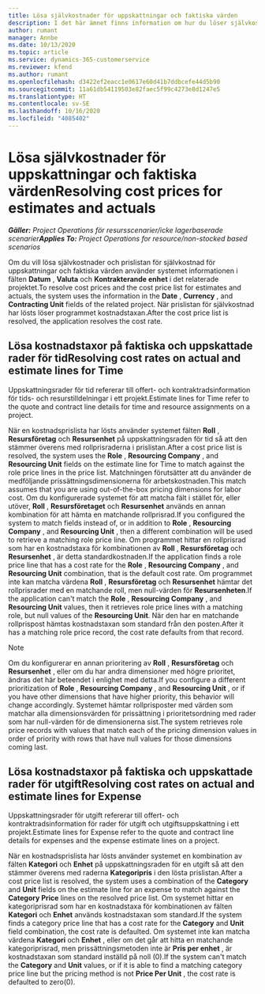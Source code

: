 ```yaml
---
title: Lösa självkostnader för uppskattningar och faktiska värden
description: I det här ämnet finns information om hur du löser självkostnader för uppskattningar och faktiska värden.
author: rumant
manager: Annbe
ms.date: 10/13/2020
ms.topic: article
ms.service: dynamics-365-customerservice
ms.reviewer: kfend
ms.author: rumant
ms.openlocfilehash: d3422ef2eacc1e0617e60d41b7ddbcefe44d5b90
ms.sourcegitcommit: 11a61db54119503e82faec5f99c4273e8d1247e5
ms.translationtype: HT
ms.contentlocale: sv-SE
ms.lasthandoff: 10/16/2020
ms.locfileid: "4085402"
---
```

# <a name="resolving-cost-prices-for-estimates-and-actuals"></a><span data-ttu-id="465c4-103">Lösa självkostnader för uppskattningar och faktiska värden</span><span class="sxs-lookup"><span data-stu-id="465c4-103">Resolving cost prices for estimates and actuals</span></span>

<span data-ttu-id="465c4-104">_**Gäller:** Project Operations för resursscenarier/icke lagerbaserade scenarier_</span><span class="sxs-lookup"><span data-stu-id="465c4-104">_**Applies To:** Project Operations for resource/non-stocked based scenarios_</span></span>

<span data-ttu-id="465c4-105">Om du vill lösa självkostnader och prislistan för självkostnad för uppskattningar och faktiska värden använder systemet informationen i fälten **Datum** , **Valuta** och **Kontrakterande enhet** i det relaterade projektet.</span><span class="sxs-lookup"><span data-stu-id="465c4-105">To resolve cost prices and the cost price list for estimates and actuals, the system uses the information in the **Date** , **Currency** , and **Contracting Unit** fields of the related project.</span></span> <span data-ttu-id="465c4-106">När prislistan för självkostnad har lösts löser programmet kostnadstaxan.</span><span class="sxs-lookup"><span data-stu-id="465c4-106">After the cost price list is resolved, the application resolves the cost rate.</span></span>

## <a name="resolving-cost-rates-on-actual-and-estimate-lines-for-time"></a><span data-ttu-id="465c4-107">Lösa kostnadstaxor på faktiska och uppskattade rader för tid</span><span class="sxs-lookup"><span data-stu-id="465c4-107">Resolving cost rates on actual and estimate lines for Time</span></span>

<span data-ttu-id="465c4-108">Uppskattningsrader för tid refererar till offert- och kontraktradsinformation för tids- och resurstilldelningar i ett projekt.</span><span class="sxs-lookup"><span data-stu-id="465c4-108">Estimate lines for Time refer to the quote and contract line details for time and resource assignments on a project.</span></span>

<span data-ttu-id="465c4-109">När en kostnadsprislista har lösts använder systemet fälten **Roll** , **Resursföretag** och **Resursenhet** på uppskattningsraden för tid så att den stämmer överens med rollprisraderna i prislistan.</span><span class="sxs-lookup"><span data-stu-id="465c4-109">After a cost price list is resolved, the system uses the **Role** , **Resourcing Company** , and **Resourcing Unit** fields on the estimate line for Time to match against the role price lines in the price list.</span></span> <span data-ttu-id="465c4-110">Matchningen förutsätter att du använder de medföljande prissättningsdimensionerna för arbetskostnaden.</span><span class="sxs-lookup"><span data-stu-id="465c4-110">This match assumes that you are using out-of-the-box pricing dimensions for labor cost.</span></span> <span data-ttu-id="465c4-111">Om du konfigurerade systemet för att matcha fält i stället för, eller utöver, **Roll** , **Resursföretaget** och **Resursenhet** används en annan kombination för att hämta en matchande rollprisrad.</span><span class="sxs-lookup"><span data-stu-id="465c4-111">If you configured the system to match fields instead of, or in addition to **Role** , **Resourcing Company** , and **Resourcing Unit** , then a different combination will be used to retrieve a matching role price line.</span></span> <span data-ttu-id="465c4-112">Om programmet hittar en rollprisrad som har en kostnadstaxa för kombinationen av **Roll** , **Resursföretag** och **Resursenhet** , är detta standardkostnaden.</span><span class="sxs-lookup"><span data-stu-id="465c4-112">If the application finds a role price line that has a cost rate for the **Role** , **Resourcing Company** , and **Resourcing Unit** combination, that is the default cost rate.</span></span> <span data-ttu-id="465c4-113">Om programmet inte kan matcha värdena **Roll** , **Resursföretag** och **Resursenhet** hämtar det rollprisrader med en matchande roll, men null-värden för **Resursenheten**.</span><span class="sxs-lookup"><span data-stu-id="465c4-113">If the application can't match the **Role** , **Resourcing Company** , and **Resourcing Unit** values, then it retrieves role price lines with a matching role, but null values of the **Resourcing Unit**.</span></span> <span data-ttu-id="465c4-114">När den har en matchande rollprispost hämtas kostnadstaxan som standard från den posten.</span><span class="sxs-lookup"><span data-stu-id="465c4-114">After it has a matching role price record, the cost rate defaults from that record.</span></span> 

> [!NOTE]
> <span data-ttu-id="465c4-115">Om du konfigurerar en annan prioritering av **Roll** , **Resursföretag** och **Resursenhet** , eller om du har andra dimensioner med högre prioritet, ändras det här beteendet i enlighet med detta.</span><span class="sxs-lookup"><span data-stu-id="465c4-115">If you configure a different prioritization of **Role** , **Resourcing Company** , and **Resourcing Unit** , or if you have other dimensions that have higher priority, this behavior will change accordingly.</span></span> <span data-ttu-id="465c4-116">Systemet hämtar rollprisposter med värden som matchar alla dimensionsvärden för prissättning i prioritetsordning med rader som har null-värden för de dimensionerna sist.</span><span class="sxs-lookup"><span data-stu-id="465c4-116">The system retrieves role price records with values that match each of the pricing dimension values in order of priority with rows that have null values for those dimensions coming last.</span></span>

## <a name="resolving-cost-rates-on-actual-and-estimate-lines-for-expense"></a><span data-ttu-id="465c4-117">Lösa kostnadstaxor på faktiska och uppskattade rader för utgift</span><span class="sxs-lookup"><span data-stu-id="465c4-117">Resolving cost rates on actual and estimate lines for Expense</span></span>

<span data-ttu-id="465c4-118">Uppskattningsrader för utgift refererar till offert- och kontraktradsinformation för rader för utgift och utgiftsuppskattning i ett projekt.</span><span class="sxs-lookup"><span data-stu-id="465c4-118">Estimate lines for Expense refer to the quote and contract line details for expenses and the expense estimate lines on a project.</span></span>

<span data-ttu-id="465c4-119">När en kostnadsprislista har lösts använder systemet en kombination av fälten **Kategori** och **Enhet** på uppskattningsraden för en utgift så att den stämmer överens med raderna **Kategoripris** i den lösta prislistan.</span><span class="sxs-lookup"><span data-stu-id="465c4-119">After a cost price list is resolved, the system uses a combination of the **Category** and **Unit** fields on the estimate line for an expense to match against the **Category Price** lines on the resolved price list.</span></span> <span data-ttu-id="465c4-120">Om systemet hittar en kategoriprisrad som har en kostnadstaxa för kombinationen av fälten **Kategori** och **Enhet** används kostnadstaxan som standard.</span><span class="sxs-lookup"><span data-stu-id="465c4-120">If the system finds a category price line that has a cost rate for the **Category** and **Unit** field combination, the cost rate is defaulted.</span></span> <span data-ttu-id="465c4-121">Om systemet inte kan matcha värdena **Kategori** och **Enhet** , eller om det går att hitta en matchande kategoriprisrad, men prissättningsmetoden inte är **Pris per enhet** , är kostnadstaxan som standard inställd på noll (0).</span><span class="sxs-lookup"><span data-stu-id="465c4-121">If the system can't match the **Category** and **Unit** values, or if it is able to find a matching category price line but the pricing method is not **Price Per Unit** , the cost rate is defaulted to zero(0).</span></span>

